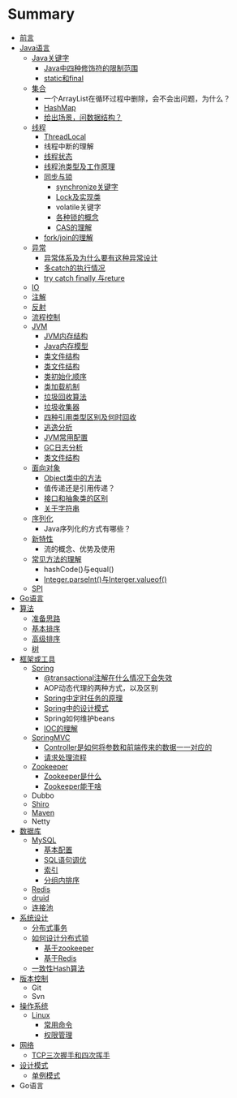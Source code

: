 # Summary

* [前言](README.md)
* [Java语言](javayu-yan-ji-chu.md)
  * [Java关键字](javayu-yan-ji-chu/javaguan-jian-zi.md)
    * [Java中四种修饰符的限制范围](javayu-yan-ji-chu/javaguan-jian-zi/javazhong-si-zhong-xiu-shi-fu-de-xian-zhi-fan-wei.md)
    * [static和final](javayu-yan-ji-chu/javaguan-jian-zi/statiche-final.md)
  * [集合](javayu-yan-ji-chu/ji-he.md)
    * 一个ArrayList在循环过程中删除，会不会出问题，为什么？
    * [HashMap](javayu-yan-ji-chu/ji-he/hashmap.md)
    * [给出场景，问数据结构？](javayu-yan-ji-chu/ji-he/gei-chu-chang-jing-ff0c-wen-shu-ju-jie-gou-ff1f.md)
  * [线程](javayu-yan-ji-chu/xian-cheng.md)
    * [ThreadLocal](javayu-yan-ji-chu/xian-cheng/threadlocal.md)
    * 线程中断的理解
    * [线程状态](javayu-yan-ji-chu/xian-cheng/xian-cheng-zhuang-tai.md)
    * [线程池类型及工作原理](javayu-yan-ji-chu/xian-cheng/xian-cheng-chi-lei-xing-ji-gong-zuo-yuan-li.md)
    * [同步与锁](javayu-yan-ji-chu/xian-cheng/tong-bu-yu-suo.md)
      * [synchronize关键字](javayu-yan-ji-chu/xian-cheng/tong-bu-yu-suo/synchronizeguan-jian-zi.md)
      * [Lock及实现类](javayu-yan-ji-chu/xian-cheng/tong-bu-yu-suo/lockji-shi-xian-lei.md)
      * volatile关键字
      * [各种锁的概念](javayu-yan-ji-chu/xian-cheng/tong-bu-yu-suo/ge-zhong-suo-de-gai-nian.md)
      * [CAS的理解](javayu-yan-ji-chu/xian-cheng/tong-bu-yu-suo/casde-li-jie.md)
    * [fork/join的理解](javayu-yan-ji-chu/xian-cheng/forkjoinde-li-jie.md)
  * [异常](javayu-yan-ji-chu/yi-chang.md)
    * [异常体系及为什么要有这种异常设计](javayu-yan-ji-chu/yi-chang/yi-chang-ti-xi-ji-wei-shi-yao-yao-you-zhe-zhong-yi-chang-she-ji.md)
    * [多catch的执行情况](javayu-yan-ji-chu/yi-chang/duo-catch-de-zhi-xing-qing-kuang.md)
    * [try catch finally 与reture](javayu-yan-ji-chu/yi-chang/try-catch-finally-yu-reture.md)
  * [IO](javayu-yan-ji-chu/io.md)
  * [注解](javayu-yan-ji-chu/zhu-jie.md)
  * [反射](javayu-yan-ji-chu/fan-she.md)
  * [流程控制](javayu-yan-ji-chu/liu-cheng-kong-zhi.md)
  * [JVM](javayu-yan-ji-chu/jvm.md)
    * [JVM内存结构](javayu-yan-ji-chu/jvm/jvmnei-cun-jie-gou.md)
    * [Java内存模型](javayu-yan-ji-chu/jvm/javanei-cun-mo-xing.md)
    * [类文件结构](javayu-yan-ji-chu/jvm/lei-wen-jian-jie-gou.md)
    * [类文件结构](javayu-yan-ji-chu/jvm/lei-wen-jian-jie-gou.md)
    * [类初始化顺序](javayu-yan-ji-chu/jvm/lei-jia-zai-shun-xu.md)
    * [类加载机制](javayu-yan-ji-chu/jvm/lei-jia-zai-ji-zhi.md)
    * [垃圾回收算法](javayu-yan-ji-chu/jvm/la-ji-hui-shou-suan-fa.md)
    * [垃圾收集器](javayu-yan-ji-chu/jvm/la-ji-shou-ji-qi.md)
    * [四种引用类型区别及何时回收](javayu-yan-ji-chu/jvm/si-zhong-yin-yong-lei-xing-qu-bie-ji-he-shi-hui-shou.md)
    * [逃逸分析](javayu-yan-ji-chu/jvm/tao-yi-fen-xi.md)
    * [JVM常用配置](javayu-yan-ji-chu/jvm/jvmchang-yong-pei-zhi.md)
    * [GC日志分析](javayu-yan-ji-chu/jvm/gcri-zhi-fen-xi.md)
    * [类文件结构](javayu-yan-ji-chu/jvm/lei-wen-jian-jie-gou.md)
  * [面向对象](javayu-yan-ji-chu/mian-xiang-dui-xiang.md)
    * [Object类中的方法](javayu-yan-ji-chu/mian-xiang-dui-xiang/objectlei-zhong-de-fang-fa.md)
    * 值传递还是引用传递？
    * [接口和抽象类的区别](javayu-yan-ji-chu/mian-xiang-dui-xiang/jie-kou-he-chou-xiang-lei-de-qu-bie.md)
    * [关于字符串](javayu-yan-ji-chu/mian-xiang-dui-xiang/guan-yu-zi-fu-chuan.md)
  * [序列化](javayu-yan-ji-chu/xu-lie-hua.md)
    * Java序列化的方式有哪些？
  * [新特性](javayu-yan-ji-chu/xin-te-xing.md)
    * 流的概念、优势及使用
  * [常见方法的理解](javayu-yan-ji-chu/chang-jian-fang-fa-de-li-jie.md)
    * hashCode\(\)与equal\(\)
    * [Integer.parseInt\(\)与Interger.valueof\(\)](javayu-yan-ji-chu/chang-jian-fang-fa-de-li-jie/integerparseintyu-intergervalueof.md)
  * [SPI](javayu-yan-ji-chu/spi.md)
* [Go语言](goyu-yan.md)
* [算法](suan-fa.md)
  * [准备思路](suan-fa/zhun-bei-si-lu.md)
  * [基本排序](suan-fa/ji-ben-pai-xu.md)
  * [高级排序](suan-fa/gao-ji-pai-xu.md)
  * [树](suan-fa/shu.md)
* [框架或工具](kuang-jia.md)
  * [Spring](spring.md)
    * [@transactional注解在什么情况下会失效](spring/transactionalzhu-jie-zai-shi-yao-qing-kuang-xia-hui-shi-xiao.md)
    * AOP动态代理的两种方式，以及区别
    * [Spring中定时任务的原理](spring/springzhong-ding-shi-ren-wu-de-yuan-li.md)
    * [Spring中的设计模式](spring/springzhong-de-she-ji-mo-shi.md)
    * Spring如何维护beans
    * [IOC的理解](spring/iocde-li-jie.md)
  * [SpringMVC](springmvc.md)
    * [Controller是如何将参数和前端传来的数据一一对应的](springmvc/controllershi-ru-he-jiang-can-shu-he-qian-duan-chuan-lai-de-shu-ju-yi-yi-dui-ying-de.md)
    * [请求处理流程](springmvc/qing-qiu-chu-li-liu-cheng.md)
  * [Zookeeper](zookeeper.md)
    * [Zookeeper是什么](zookeeper/zookeepershi-shi-yao.md)
    * [Zookeeper能干啥](zookeeper/zookeeperneng-gan-sha.md)
  * Dubbo
  * [Shiro](shiro.md)
  * [Maven](maven.md)
  * Netty
* [数据库](shu-ju-ku.md)
  * [MySQL](shu-ju-ku/mysql.md)
    * [基本配置](shu-ju-ku/mysql/ji-ben-pei-zhi.md)
    * [SQL语句调优](shu-ju-ku/mysql/sqlyu-ju-diao-you.md)
    * [索引](shu-ju-ku/mysql/suo-yin.md)
    * [分组内排序](shu-ju-ku/mysql/fen-zu-nei-pai-xu.md)
  * [Redis](shu-ju-ku/redis.md)
  * [druid](shu-ju-ku/druid.md)
  * [连接池](shu-ju-ku/lian-jie-chi.md)
* [系统设计](xi-tong-she-ji.md)
  * [分布式事务](xi-tong-she-ji/fen-bu-shi-shi-wu.md)
  * [如何设计分布式锁](xi-tong-she-ji/ru-he-she-ji-fen-bu-shi-suo.md)
    * [基于zookeeper](xi-tong-she-ji/ru-he-she-ji-fen-bu-shi-suo/ji-yu-zookeeper.md)
    * [基于Redis](xi-tong-she-ji/ru-he-she-ji-fen-bu-shi-suo/ji-yu-redis.md)
  * [一致性Hash算法](xi-tong-she-ji/yi-zhi-xing-hash-suan-fa.md)
* [版本控制](ban-ben-kong-zhi.md)
  * Git
  * Svn
* [操作系统](cao-zuo-xi-tong.md)
  * [Linux](cao-zuo-xi-tong/linux.md)
    * [常用命令](cao-zuo-xi-tong/linux/chang-yong-ming-ling.md)
    * [权限管理](cao-zuo-xi-tong/linux/quan-xian-guan-li.md)
* [网络](wang-luo.md)
  * [TCP三次握手和四次挥手](wang-luo/tcpsan-ci-wo-shou-he-si-ci-hui-shou.md)
* [设计模式](she-ji-mo-shi.md)
  * [单例模式](dan-li-mo-shi.md)
* Go语言

